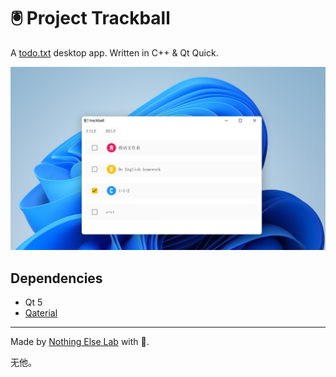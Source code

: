 # 🖲️ Project Trackball

A [todo.txt](http://todotxt.org/) desktop app. Written in C++ & Qt Quick.

![](./assets/ss.png)

## Dependencies

- Qt 5
- [Qaterial](https://github.com/OlivierLDff/Qaterial)

------

Made by [Nothing Else Lab](https://github.com/NthElse) with 🦄.

无他。

